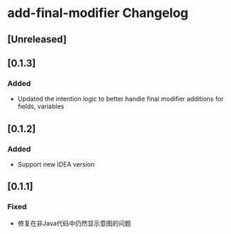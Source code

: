 <!-- Keep a Changelog guide -> https://keepachangelog.com -->

# add-final-modifier Changelog

## [Unreleased]

## [0.1.3]

### Added
- Updated the intention logic to better handle final modifier additions for fields, variables

## [0.1.2]

### Added
- Support new IDEA version

## [0.1.1]

### Fixed
- 修复在非Java代码中仍然显示意图的问题

